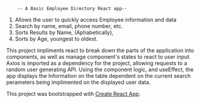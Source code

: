         -- A Basic Employee Directory React app--
   1. Allows the user to quickly access Employee information and data
   2. Search by name, email, phone number, etc.
   3. Sorts Results by Name, (Aphabetically), 
   4. Sorts by Age, youngest to oldest.
   
This project impliments react to break down the parts of the application into components, 
as well as manage component's states to react to user input.
Axios is imported as a dependency for the project, allowing requests to a random user generating API.
Using the component logic, and useEffect, the app displays the Information on the table dependent on the current
search perameters being implimented on the displayed user data.

This project was bootstrapped with [Create React App](https://github.com/facebook/create-react-app).
